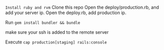 
`Install ruby and rvm`
Clone this repo
Open the deploy/production.rb, and add your server ip.
Open the deploy.rb, add production ip.

Run `gem install bundler && bundle`

make sure your ssh is added to the remote server

Execute `cap production[staging] rails:console`

